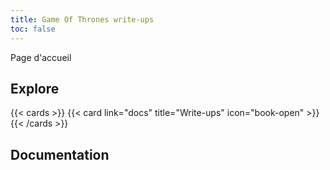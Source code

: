```yaml
---
title: Game Of Thrones write-ups
toc: false
---
```


Page d'accueil 

## Explore

{{< cards >}}
  {{< card link="docs" title="Write-ups" icon="book-open" >}}
{{< /cards >}}

## Documentation

